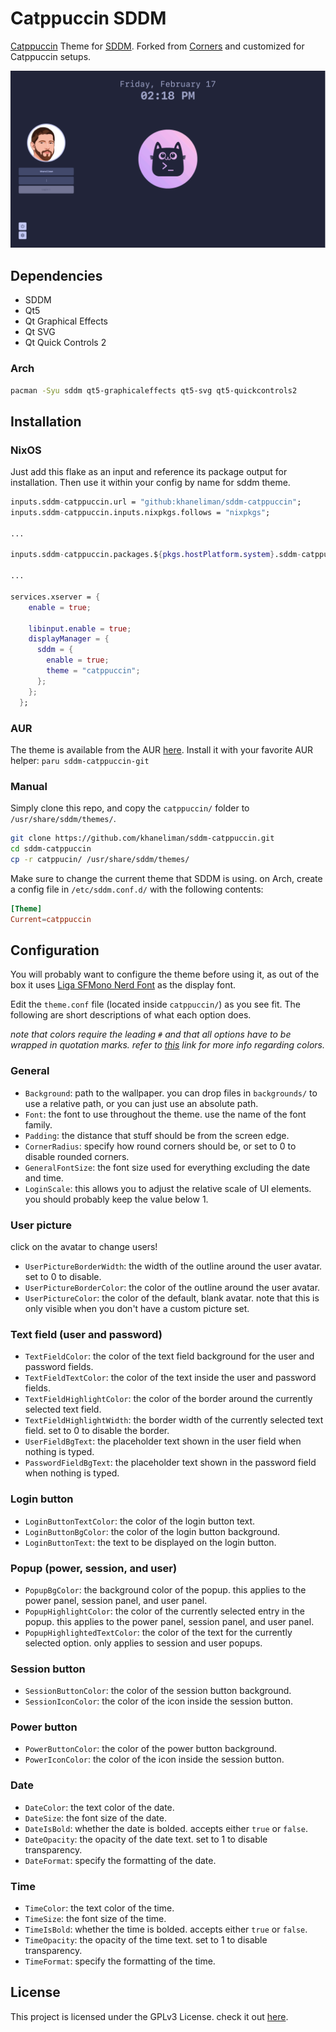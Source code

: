 # Catppuccin SDDM

[Catppuccin](https://github.com/catppuccin/catppuccin) Theme for [SDDM](https://github.com/sddm/sddm). Forked from [Corners]() and customized for Catppuccin setups.

![flatppuccin-macchiato preview](preview/flatppuccin-macchiato.png)

## Dependencies

- SDDM
- Qt5
- Qt Graphical Effects
- Qt SVG
- Qt Quick Controls 2

### Arch

```bash
pacman -Syu sddm qt5-graphicaleffects qt5-svg qt5-quickcontrols2
```

## Installation

### NixOS

Just add this flake as an input and reference its package output for installation. Then use it within your config by name for sddm theme.

```nix
inputs.sddm-catppuccin.url = "github:khaneliman/sddm-catppuccin";
inputs.sddm-catppuccin.inputs.nixpkgs.follows = "nixpkgs";

...

inputs.sddm-catppuccin.packages.${pkgs.hostPlatform.system}.sddm-catppuccin

...

services.xserver = {
    enable = true;

    libinput.enable = true;
    displayManager = {
      sddm = {
        enable = true;
        theme = "catppuccin";
      };
    };
  };

```

### AUR

The theme is available from the AUR [here](https://aur.archlinux.org/packages/sddm-catppuccin-git). Install it with your favorite AUR helper: `paru sddm-catppuccin-git`

### Manual

Simply clone this repo, and copy the `catppuccin/` folder to `/usr/share/sddm/themes/`.

```bash
git clone https://github.com/khaneliman/sddm-catppuccin.git
cd sddm-catppuccin
cp -r catppucin/ /usr/share/sddm/themes/
```

Make sure to change the current theme that SDDM is using. on Arch, create a config file in `/etc/sddm.conf.d/` with the following contents:

```conf
[Theme]
Current=catppuccin
```

## Configuration

You will probably want to configure the theme before using it, as out of the box it uses [Liga SFMono Nerd Font](https://github.com/shaunsingh/SFMono-Nerd-Font-Ligaturized) as the display font.

Edit the `theme.conf` file (located inside `catppuccin/`) as you see fit. The following are short descriptions of what each option does.

_note that colors require the leading `#` and that all options have to be wrapped in quotation marks. refer to [this](https://doc.qt.io/qt-5/qml-color.html) link for more info regarding colors._

### General

- `Background`: path to the wallpaper. you can drop files in `backgrounds/` to use a relative path, or you can just use an absolute path.
- `Font`: the font to use throughout the theme. use the name of the font family.
- `Padding`: the distance that stuff should be from the screen edge.
- `CornerRadius`: specify how round corners should be, or set to 0 to disable rounded corners.
- `GeneralFontSize`: the font size used for everything excluding the date and time.
- `LoginScale`: this allows you to adjust the relative scale of UI elements. you should probably keep the value below 1.

### User picture

click on the avatar to change users!

- `UserPictureBorderWidth`: the width of the outline around the user avatar. set to 0 to disable.
- `UserPictureBorderColor`: the color of the outline around the user avatar.
- `UserPictureColor`: the color of the default, blank avatar. note that this is only visible when you don't have a custom picture set.

### Text field (user and password)

- `TextFieldColor`: the color of the text field background for the user and password fields.
- `TextFieldTextColor`: the color of the text inside the user and password fields.
- `TextFieldHighlightColor`: the color of the border around the currently selected text field.
- `TextFieldHighlightWidth`: the border width of the currently selected text field. set to 0 to disable the border.
- `UserFieldBgText`: the placeholder text shown in the user field when nothing is typed.
- `PasswordFieldBgText`: the placeholder text shown in the password field when nothing is typed.

### Login button

- `LoginButtonTextColor`: the color of the login button text.
- `LoginButtonBgColor`: the color of the login button background.
- `LoginButtonText`: the text to be displayed on the login button.

### Popup (power, session, and user)

- `PopupBgColor`: the background color of the popup. this applies to the power panel, session panel, and user panel.
- `PopupHighlightColor`: the color of the currently selected entry in the popup. this applies to the power panel, session panel, and user panel.
- `PopupHighlightedTextColor`: the color of the text for the currently selected option. only applies to session and user popups.

### Session button

- `SessionButtonColor`: the color of the session button background.
- `SessionIconColor`: the color of the icon inside the session button.

### Power button

- `PowerButtonColor`: the color of the power button background.
- `PowerIconColor`: the color of the icon inside the session button.

### Date

- `DateColor`: the text color of the date.
- `DateSize`: the font size of the date.
- `DateIsBold`: whether the date is bolded. accepts either `true` or `false`.
- `DateOpacity`: the opacity of the date text. set to 1 to disable transparency.
- `DateFormat`: specify the formatting of the date.

### Time

- `TimeColor`: the text color of the time.
- `TimeSize`: the font size of the time.
- `TimeIsBold`: whether the time is bolded. accepts either `true` or `false`.
- `TimeOpacity`: the opacity of the time text. set to 1 to disable transparency.
- `TimeFormat`: specify the formatting of the time.

## License

This project is licensed under the GPLv3 License. check it out [here](LICENSE).
